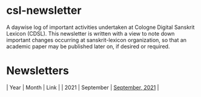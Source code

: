 # csl-newsletter

A daywise log of important activities undertaken at Cologne Digital Sanskrit Lexicon (CDSL).
This newsletter is written with a view to note down important changes occurring at sanskrit-lexicon organization, so that an academic paper may be published later on, if desired or required.

# Newsletters

| Year | Month | Link |
| 2021 | September | [September, 2021](https://github.com/sanskrit-lexicon/csl-newsletter/blob/main/september2021.md) |


